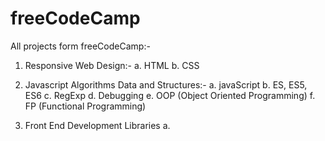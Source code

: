 # freeCodeCamp
All projects form freeCodeCamp:-
1. Responsive Web Design:-
    a. HTML
    b. CSS

2. Javascript Algorithms Data and Structures:-
    a. javaScript
    b. ES, ES5, ES6
    c. RegExp
    d. Debugging
    e. OOP (Object Oriented Programming)
    f. FP (Functional Programming)

3. Front End Development Libraries
    a. 